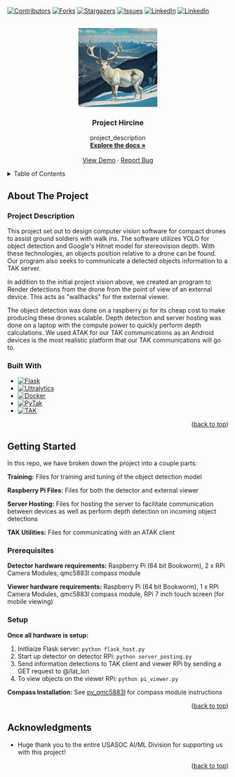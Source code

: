 <a id="readme-top"></a>

[![Contributors][contributors-shield]][contributors-url]
[![Forks][forks-shield]][forks-url]
[![Stargazers][stars-shield]][stars-url]
[![Issues][issues-shield]][issues-url]
[![LinkedIn][solan-linkedin-shield]][solan-linkedin-url]
[![LinkedIn][garrett-linkedin-shield]][garrett-linkedin-url]


<!-- PROJECT LOGO -->
<br />
<div align="center">
  <a href="https://github.com/sdegefa/Project-Hircine">
    <img src="images/logo.png" alt="Logo" width="180" height="180">
  </a>

<h3 align="center">Project Hircine</h3>

  <p align="center">
    project_description
    <br />
    <a href="https://github.com/sdegefa/Project-Hircine"><strong>Explore the docs »</strong></a>
    <br />
    <br />
    <a href="https://github.com/sdegefa/Project-Hircine">View Demo</a>
    ·
    <a href="https://github.com/github_u<!-- TABLE OF CONTENTS -->
sername/Project-Hircine/issues/new?labels=bug&template=bug-report---.md">Report Bug</a>

  </p>
</div>



<!-- TABLE OF CONTENTS -->
<details>
  <summary>Table of Contents</summary>
  <ol>
    <li>
      <a href="#about-the-project">About The Project</a>
      <ul>
        <li><a href="#built-with">Built With</a></li>
      </ul>
    </li>
    <li>
      <a href="#getting-started">Getting Started</a>
      <ul>
        <li><a href="#prerequisites">Prerequisites</a></li>
        <li><a href="#installation">Installation</a></li>
      </ul>
    </li>
    <li><a href="#usage">Usage</a></li>
    <li><a href="#roadmap">Roadmap</a></li>
    <li><a href="#contributing">Contributing</a></li>
    <li><a href="#license">License</a></li>
    <li><a href="#contact">Contact</a></li>
    <li><a href="#acknowledgments">Acknowledgments</a></li>
    <!-- PROJECT SHIELDS -->
<!--
*** I'm using markdown "reference style" links for readability.
*** Reference links are enclosed in brackets [ ] instead of parentheses ( ).
*** See the bottom of this document for the declaration of the reference variables
*** for contributors-url, forks-url, etc. This is an optional, concise syntax you may use.
*** https://www.markdownguide.org/basic-syntax/#reference-style-links
-->

 
  </ol>
</details>


<!-- ABOUT THE PROJECT -->
## About The Project

<!-- [![Product Name Screen Shot][product-screenshot]](https://example.com) -->
### Project Description

This project set out to design computer vision software for compact drones to assist ground soldiers with walk ins. The software utilizes YOLO for object detection and Google's Hitnet model for stereovision depth. With these technologies, an objects position relative to a drone can be found. Our program also seeks to communicate a detected objects information to a TAK server.

In addition to the initial project vision above, we created an program to Render detections from the drone from the point of view of an external device. This acts as "wallhacks" for the external viewer.

The object detection was done on a raspberry pi for its cheap cost to make producing these drones scalable. Depth detection and server hosting was done on a laptop with the compute power to quickly perform depth calculations. We used ATAK for our TAK communications as an Android devices is the most realistic platform that our TAK communications will go to.

### Built With

* [![Flask][Flask]][Flask-url]
* [![Ultralytics][Ultralytics.com]][Ultralytics-url]
* [![Docker][Docker]][Docker-url]
* [![PyTak][PyTak.com]][PyTak-url]
* [![TAK][TAK.gov]][TAK-url]



<p align="right">(<a href="#readme-top">back to top</a>)</p>


<!-- GETTING STARTED -->
## Getting Started

In this repo, we have broken down the project into a couple parts:

**Training:** Files for training and tuning of the object detection model

**Raspberry Pi Files:** Files for both the detector and external viewer

**Server Hosting:** Files for hosting the server to facilitate communication between devices as well as perform depth detection on incoming object detections

**TAK Utilities:** Files for communicating with an ATAK client


### Prerequisites

**Detector hardware requirements:** Raspberry Pi (64 bit Bookworm), 2 x RPi Camera Modules, qmc5883l compass module

**Viewer hardware requirements:** Raspberry Pi (64 bit Bookworm), 1 x RPi Camera Modules, qmc5883l compass module, RPi 7 inch touch screen (for mobile viewing)


### Setup
**Once all hardware is setup:**
1. Initliaize Flask server: ```python flask_host.py```
2. Start up detector on detector RPi: ```python server_posting.py```
3. Send information detections to TAK client and viewer RPi by sending a GET request to @/lat_lon
4. To view objects on the viewer RPi: ```python pi_viewer.py```

**Compass Installation:** See [py_qmc5883l](https://github.com/RigacciOrg/py-qmc5883l) for compass module instructions

<p align="right">(<a href="#readme-top">back to top</a>)</p>


<!-- ACKNOWLEDGMENTS -->
## Acknowledgments

* Huge thank you to the entire USASOC AI/ML Division for supporting us with this project!

<p align="right">(<a href="#readme-top">back to top</a>)</p>

 

<!-- MARKDOWN LINKS & IMAGES -->
<!-- https://www.markdownguide.org/basic-syntax/#reference-style-links -->
[contributors-shield]: https://img.shields.io/github/contributors/sdegefa/Project-Hircine.svg?style=for-the-badge
[contributors-url]: https://github.com/sdegefa/Project-Hircine/graphs/contributors
[forks-shield]: https://img.shields.io/github/forks/sdegefa/Project-Hircine.svg?style=for-the-badge
[forks-url]: https://github.com/sdegefa/Project-Hircine/network/members
[stars-shield]: https://img.shields.io/github/stars/sdegefa/Project-Hircine.svg?style=for-the-badge
[stars-url]: https://github.com/sdegefa/Project-Hircine/stargazers
[issues-shield]: https://img.shields.io/github/issues/sdegefa/Project-Hircine.svg?style=for-the-badge
[issues-url]: https://github.com/sdegefa/Project-Hircine/issues
[license-shield]: https://img.shields.io/github/license/sdegefa/Project-Hircine.svg?style=for-the-badge
[license-url]: https://github.com/sdegefa/Project-Hircine/blob/master/LICENSE.txt
[solan-linkedin-shield]: https://img.shields.io/badge/-Solan's_LinkedIn-black.svg?style=for-the-badge&logo=linkedin&colorB=555
[garrett-linkedin-shield]: https://img.shields.io/badge/-Garrett's_LinkedIn-black.svg?style=for-the-badge&logo=linkedin&colorB=555
[solan-linkedin-url]: https://www.linkedin.com/in/solan-degefa-714648195/
[garrett-linkedin-url]: https://www.linkedin.com/in/garrett-herb-5647b0217/
[product-screenshot]: images/screenshot.png
[PyTak.com]: https://img.shields.io/badge/PyTak-4051B5?style=for-the-badge&logo=PyTak&logoColor=white
[PyTak-url]: https://pytak.readthedocs.io/en/latest/
[Ultralytics.com]: https://img.shields.io/badge/Ultralytics-0B38AD?style=for-the-badge&logo=Ultralytics&logoColor=white
[Ultralytics-url]: https://docs.ultralytics.com
[Docker]: https://img.shields.io/badge/docker-0db7ed?style=for-the-badge&logo=docker&logoColor=white
[Docker-url]: https://www.docker.com/
[Flask]: https://img.shields.io/badge/flask-000000?style=for-the-badge&logo=flask&logoColor=white
[Flask-url]: https://pytak.readthedocs.io/en/latest/
[TAK.gov]: https://img.shields.io/badge/tak-18191B?style=for-the-badge&logo=tak&logoColor=white
[TAK-url]: https://tak.gov/
 
